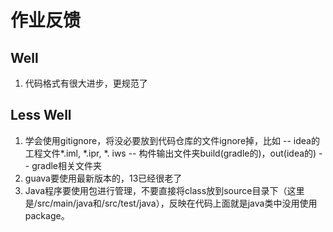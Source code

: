 作业反馈
======================

## Well

1. 代码格式有很大进步，更规范了

## Less Well

1. 学会使用gitignore，将没必要放到代码仓库的文件ignore掉，比如
    -- idea的工程文件*.iml, *.ipr, *. iws
    -- 构件输出文件夹build(gradle的)，out(idea的)
    -- gradle相关文件夹
2. guava要使用最新版本的，13已经很老了
3. Java程序要使用包进行管理，不要直接将class放到source目录下（这里是/src/main/java和/src/test/java），反映在代码上面就是java类中没用使用package。